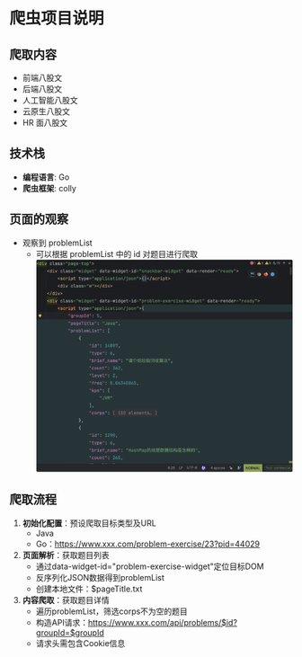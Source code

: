 # 爬虫项目说明

## 爬取内容
- 前端八股文
- 后端八股文
- 人工智能八股文
- 云原生八股文
- HR 面八股文

## 技术栈
- **编程语言**: Go
- **爬虫框架**: colly

## 页面的观察
- 观察到 problemList
    - 可以根据 problemList 中的 id 对题目进行爬取
      ![img.png](img.png)

## 爬取流程
1. **初始化配置**：预设爬取目标类型及URL
    - Java
    - Go：https://www.xxx.com/problem-exercise/23?pid=44029
2. **页面解析**：获取题目列表
    - 通过data-widget-id="problem-exercise-widget"定位目标DOM
    - 反序列化JSON数据得到problemList
    - 创建本地文件：$pageTitle.txt
3. **内容爬取**：获取题目详情
    - 遍历problemList，筛选corps不为空的题目
    - 构造API请求：https://www.xxx.com/api/problems/$id?groupId=$groupId
    - 请求头需包含Cookie信息